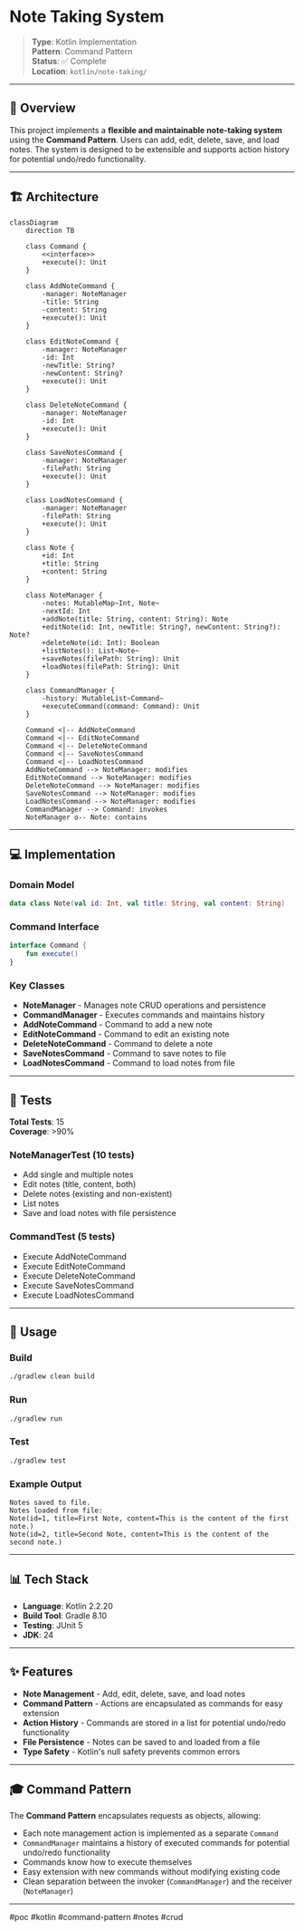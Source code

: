 # Note Taking System

> **Type**: Kotlin Implementation  
> **Pattern**: Command Pattern  
> **Status**: ✅ Complete  
> **Location**: `kotlin/note-taking/`

---

## 🎯 Overview

This project implements a **flexible and maintainable note-taking system** using the **Command Pattern**. Users can add, edit, delete, save, and load notes. The system is designed to be extensible and supports action history for potential undo/redo functionality.

---

## 🏗️ Architecture

```mermaid
classDiagram
    direction TB

    class Command {
        <<interface>>
        +execute(): Unit
    }

    class AddNoteCommand {
        -manager: NoteManager
        -title: String
        -content: String
        +execute(): Unit
    }

    class EditNoteCommand {
        -manager: NoteManager
        -id: Int
        -newTitle: String?
        -newContent: String?
        +execute(): Unit
    }

    class DeleteNoteCommand {
        -manager: NoteManager
        -id: Int
        +execute(): Unit
    }

    class SaveNotesCommand {
        -manager: NoteManager
        -filePath: String
        +execute(): Unit
    }

    class LoadNotesCommand {
        -manager: NoteManager
        -filePath: String
        +execute(): Unit
    }

    class Note {
        +id: Int
        +title: String
        +content: String
    }

    class NoteManager {
        -notes: MutableMap~Int, Note~
        -nextId: Int
        +addNote(title: String, content: String): Note
        +editNote(id: Int, newTitle: String?, newContent: String?): Note?
        +deleteNote(id: Int): Boolean
        +listNotes(): List~Note~
        +saveNotes(filePath: String): Unit
        +loadNotes(filePath: String): Unit
    }

    class CommandManager {
        -history: MutableList~Command~
        +executeCommand(command: Command): Unit
    }

    Command <|-- AddNoteCommand
    Command <|-- EditNoteCommand
    Command <|-- DeleteNoteCommand
    Command <|-- SaveNotesCommand
    Command <|-- LoadNotesCommand
    AddNoteCommand --> NoteManager: modifies
    EditNoteCommand --> NoteManager: modifies
    DeleteNoteCommand --> NoteManager: modifies
    SaveNotesCommand --> NoteManager: modifies
    LoadNotesCommand --> NoteManager: modifies
    CommandManager --> Command: invokes
    NoteManager o-- Note: contains
```

---

## 💻 Implementation

### Domain Model
```kotlin
data class Note(val id: Int, val title: String, val content: String)
```

### Command Interface
```kotlin
interface Command {
    fun execute()
}
```

### Key Classes
- **NoteManager** - Manages note CRUD operations and persistence
- **CommandManager** - Executes commands and maintains history
- **AddNoteCommand** - Command to add a new note
- **EditNoteCommand** - Command to edit an existing note
- **DeleteNoteCommand** - Command to delete a note
- **SaveNotesCommand** - Command to save notes to file
- **LoadNotesCommand** - Command to load notes from file

---

## 🧪 Tests

**Total Tests**: 15  
**Coverage**: >90%

### NoteManagerTest (10 tests)
- Add single and multiple notes
- Edit notes (title, content, both)
- Delete notes (existing and non-existent)
- List notes
- Save and load notes with file persistence

### CommandTest (5 tests)
- Execute AddNoteCommand
- Execute EditNoteCommand
- Execute DeleteNoteCommand
- Execute SaveNotesCommand
- Execute LoadNotesCommand

---

## 🚀 Usage

### Build
```bash
./gradlew clean build
```

### Run
```bash
./gradlew run
```

### Test
```bash
./gradlew test
```

### Example Output
```
Notes saved to file.
Notes loaded from file:
Note(id=1, title=First Note, content=This is the content of the first note.)
Note(id=2, title=Second Note, content=This is the content of the second note.)
```

---

## 📊 Tech Stack

- **Language**: Kotlin 2.2.20
- **Build Tool**: Gradle 8.10
- **Testing**: JUnit 5
- **JDK**: 24

---

## ✨ Features

- **Note Management** - Add, edit, delete, save, and load notes
- **Command Pattern** - Actions are encapsulated as commands for easy extension
- **Action History** - Commands are stored in a list for potential undo/redo functionality
- **File Persistence** - Notes can be saved to and loaded from a file
- **Type Safety** - Kotlin's null safety prevents common errors

---

## 🎓 Command Pattern

The **Command Pattern** encapsulates requests as objects, allowing:
- Each note management action is implemented as a separate `Command`
- `CommandManager` maintains a history of executed commands for potential undo/redo functionality
- Commands know how to execute themselves
- Easy extension with new commands without modifying existing code
- Clean separation between the invoker (`CommandManager`) and the receiver (`NoteManager`)

---

#poc #kotlin #command-pattern #notes #crud
